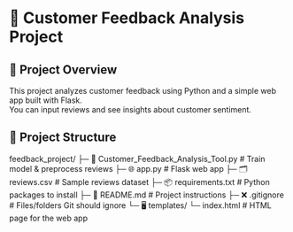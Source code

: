 # 📝 Customer Feedback Analysis Project

## 📌 Project Overview
This project analyzes customer feedback using Python and a simple web app built with Flask.  
You can input reviews and see insights about customer sentiment.

## 📂 Project Structure

feedback_project/
├─ 🧠 Customer_Feedback_Analysis_Tool.py # Train model & preprocess reviews
├─ 🌐 app.py # Flask web app
├─ 🗂️ reviews.csv # Sample reviews dataset
├─ 📦 requirements.txt # Python packages to install
├─ 📖 README.md # Project instructions
├─ ❌ .gitignore # Files/folders Git should ignore
└─ 🖥️ templates/
└─ index.html # HTML page for the web app





  
